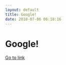 ```yaml
---
layout: default
title: Google!
date: 2018-07-06 06:18:16
---
```


# Google!

[Go to link](https://google.com)

